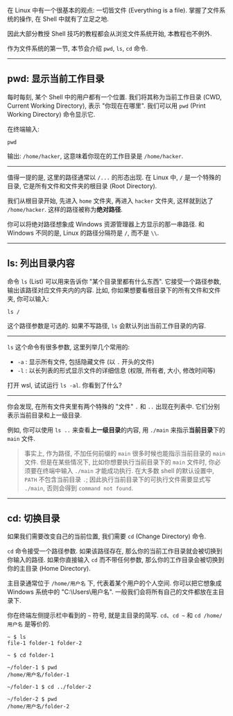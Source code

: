 在 Linux 中有一个很基本的观点: 一切皆文件 (Everything is a file). 掌握了文件系统的操作, 在 Shell 中就有了立足之地.

因此大部分教授 Shell 技巧的教程都会从浏览文件系统开始, 本教程也不例外.

作为文件系统的第一节, 本节会介绍 `pwd`, `ls`, `cd` 命令.

---

## pwd: 显示当前工作目录

每时每刻, 某个 Shell 中的用户都有一个位置. 我们将其称为当前工作目录 (CWD, Current Working Directory), 表示 "你现在在哪里". 我们可以用 `pwd` (Print Working Directory) 命令显示它.

在终端输入:

```
pwd
```

输出: `/home/hacker`, 这意味着你现在的工作目录是 `/home/hacker`.

---

值得一提的是, 这里的路径通常以 `/...` 的形态出现. 在 Linux 中, `/` 是一个特殊的目录, 它是所有文件和文件夹的根目录 (Root Directory).

我们从根目录开始, 先进入 `home` 文件夹, 再进入 `hacker` 文件夹, 这样就到达了 `/home/hacker`. 这样的路径被称为**绝对路径**.

你可以将绝对路径想象成 Windows 资源管理器上方显示的那一串路径. 和 Windows 不同的是, Linux 的路径分隔符是 `/`, 而不是 `\\`.

---

## ls: 列出目录内容

命令 `ls` (List) 可以用来告诉你 "某个目录里都有什么东西". 它接受一个路径参数, 输出该路径对应文件夹内的内容. 比如, 你如果想要看根目录下的所有文件和文件夹, 你可以输入:

```
ls /
```

这个路径参数是可选的. 如果不写路径, `ls` 会默认列出当前工作目录的内容.

---

`ls` 这个命令有很多参数, 这里列举几个常用的:

- `-a` : 显示所有文件, 包括隐藏文件 (以 `.` 开头的文件)
- `-l` : 以长列表的形式显示文件的详细信息 (权限, 所有者, 大小, 修改时间等)

打开 wsl, 试试运行 `ls -al`. 你看到了什么?

---

你会发现, 在所有文件夹里有两个特殊的 "文件" `.` 和 `..` 出现在列表中. 它们分别表示当前目录和上一级目录.

例如, 你可以使用 `ls ..` 来查看**上一级目录**的内容, 用 `./main` 来指示**当前目录**下的 `main` 文件.

> 事实上, 作为路径, 不加任何前缀的 `main` 很多时候也能指示当前目录的 `main` 文件. 但是在某些情况下, 比如你想要执行当前目录下的 `main` 文件时, 你必须要在终端中输入 `./main` 才能成功执行. 在大多数 shell 的默认设置中, `PATH` 不包含当前目录 `.`; 因此执行当前目录下的可执行文件需要显式写 `./main`, 否则会得到 `command not found`. 

---

## cd: 切换目录

如果我们需要改变自己的当前位置, 我们需要 `cd` (Change Directory) 命令.

`cd` 命令接受一个路径参数. 如果该路径存在, 那么你的当前工作目录就会被切换到你输入的路径. 如果你直接输入 `cd` 而不带任何参数, 那么你的工作目录会被切换到你的主目录 (Home Directory).

主目录通常位于 `/home/用户名` 下, 代表着某个用户的个人空间. 你可以把它想象成 Windows 系统中的 "C:\Users\用户名". 一般我们会将所有自己的文件都放在主目录下.

你在终端左侧提示栏中看到的 `~` 符号, 就是主目录的简写. `cd`、`cd ~` 和 `cd /home/用户名` 是等价的.

```
~ $ ls
file-1 folder-1 folder-2

~ $ cd folder-1

~/folder-1 $ pwd
/home/用户名/folder-1

~/folder-1 $ cd ../folder-2

~/folder-2 $ pwd
/home/用户名/folder-2
```